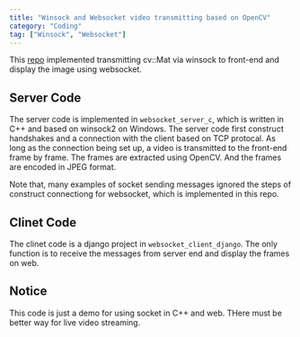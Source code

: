 ```yaml
---
title: "Winsock and Websocket video transmitting based on OpenCV"
category: "Coding"
tag: ["Winsock", "Websocket"]
---
```


This [repo](https://github.com/joshua19881228/windowsMatTrans) implemented transmitting cv::Mat via winsock to front-end and display the image using websocket.

## Server Code ##

The server code is implemented in `websocket_server_c`, which is written in C++ and based on winsock2 on Windows. The server code first construct handshakes and a connection with the client based on TCP protocal. As long as the connection being set up, a video is transmitted to the front-end frame by frame. The frames are extracted using OpenCV. And the frames are encoded in JPEG format.

Note that, many examples of socket sending messages ignored the steps of construct connectiong for websocket, which is implemented in this repo.

## Clinet Code ##

The clinet code is a django project in `websocket_client_django`. The only function is to receive the messages from server end and display the frames on web.

## Notice ##

This code is just a demo for using socket in C++ and web. THere must be better way for live video streaming. 
